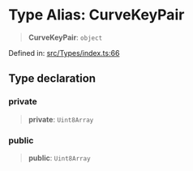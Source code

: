 # Type Alias: CurveKeyPair

> **CurveKeyPair**: `object`

Defined in: [src/Types/index.ts:66](https://github.com/Fokusdotid/Baileys/blob/4cdf75fe48f9b13e8084d341633612ce49e934bd/src/Types/index.ts#L66)

## Type declaration

### private

> **private**: `Uint8Array`

### public

> **public**: `Uint8Array`
